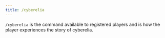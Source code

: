 ```yaml
---
title: /cyberelia
---
```


`/cyberelia` is the command available to registered players and is how the player experiences the story of cyberelia.